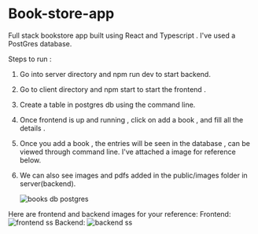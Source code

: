 # Book-store-app
Full stack bookstore app built using React and Typescript . 
I've used a PostGres database.

Steps to run :
1) Go into server directory and npm run dev to start backend.
2) Go to client directory and npm start to start the frontend .
3) Create a table in postgres db using the command line.
4) Once frontend is up and running  , click on add a book , and fill all the details .
5) Once you add a book , the entries will be seen in the database , can be viewed through command line. I've attached a image for reference below.
6) We can also see images and pdfs added in the public/images folder in server(backend).

   ![books db postgres](https://github.com/Harsh7wardhan/Book-store-app/assets/84726898/93ee0603-ff6c-4fc6-aaff-477d522da91c)

Here are frontend and backend images for your reference:
Frontend:
![frontend ss](https://github.com/Harsh7wardhan/Book-store-app/assets/84726898/0fde0618-4c48-4137-962d-0498ccf23d56)
Backend:
![backend ss](https://github.com/Harsh7wardhan/Book-store-app/assets/84726898/68aaaa4c-8488-4719-baa3-15e983924351)

